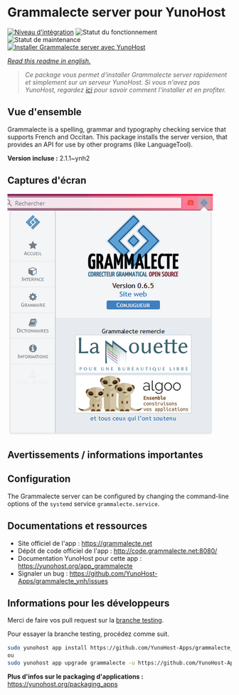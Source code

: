 <!--
N.B.: This README was automatically generated by https://github.com/YunoHost/apps/tree/master/tools/README-generator
It shall NOT be edited by hand.
-->

# Grammalecte server pour YunoHost

[![Niveau d'intégration](https://dash.yunohost.org/integration/grammalecte.svg)](https://dash.yunohost.org/appci/app/grammalecte) ![Statut du fonctionnement](https://ci-apps.yunohost.org/ci/badges/grammalecte.status.svg) ![Statut de maintenance](https://ci-apps.yunohost.org/ci/badges/grammalecte.maintain.svg)  
[![Installer Grammalecte server avec YunoHost](https://install-app.yunohost.org/install-with-yunohost.svg)](https://install-app.yunohost.org/?app=grammalecte)

*[Read this readme in english.](./README.md)*

> *Ce package vous permet d'installer Grammalecte server rapidement et simplement sur un serveur YunoHost.
Si vous n'avez pas YunoHost, regardez [ici](https://yunohost.org/#/install) pour savoir comment l'installer et en profiter.*

## Vue d'ensemble

Grammalecte is a spelling, grammar and typography checking service that supports French and Occitan. This package installs the server version, that provides an API for use by other programs (like LanguageTool).

**Version incluse :** 2.1.1~ynh2

## Captures d'écran

![Capture d'écran de Grammalecte server](./doc/screenshots/screenshot.png)

## Avertissements / informations importantes

## Configuration

The Grammalecte server can be configured by changing the command-line options of the `systemd` service `grammalecte.service`.

## Documentations et ressources

* Site officiel de l'app : <https://grammalecte.net>
* Dépôt de code officiel de l'app : <http://code.grammalecte.net:8080/>
* Documentation YunoHost pour cette app : <https://yunohost.org/app_grammalecte>
* Signaler un bug : <https://github.com/YunoHost-Apps/grammalecte_ynh/issues>

## Informations pour les développeurs

Merci de faire vos pull request sur la [branche testing](https://github.com/YunoHost-Apps/grammalecte_ynh/tree/testing).

Pour essayer la branche testing, procédez comme suit.

``` bash
sudo yunohost app install https://github.com/YunoHost-Apps/grammalecte_ynh/tree/testing --debug
ou
sudo yunohost app upgrade grammalecte -u https://github.com/YunoHost-Apps/grammalecte_ynh/tree/testing --debug
```

**Plus d'infos sur le packaging d'applications :** <https://yunohost.org/packaging_apps>
